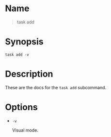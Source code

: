 # Name

> task add

# Synopsis

    task add -v

# Description

These are the docs for the `task add` subcommand.

# Options

- `-v`

  Visual mode.
